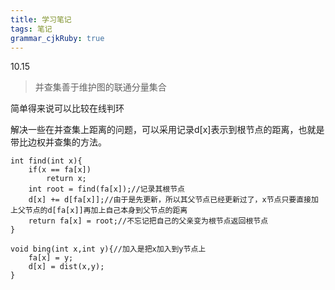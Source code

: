 ```yaml
---
title: 学习笔记
tags: 笔记
grammar_cjkRuby: true
---
```

10.15
>并查集善于维护图的联通分量集合

简单得来说可以比较在线判环

解决一些在并查集上距离的问题，可以采用记录d[x]表示到根节点的距离，也就是带比边权并查集的方法。

```cpp?linenums
int find(int x){
	if(x == fa[x])
		return x;
	int root = find(fa[x]);//记录其根节点
	d[x] += d[fa[x]];//由于是先更新，所以其父节点已经更新过了，x节点只要直接加上父节点的d[fa[x]]再加上自己本身到父节点的距离
	return fa[x] = root;//不忘记把自己的父亲变为根节点返回根节点
}

void bing(int x,int y){//加入是把x加入到y节点上
	fa[x] = y;
	d[x] = dist(x,y);
}
```